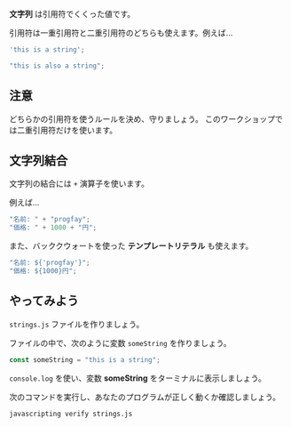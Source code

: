 **文字列** は引用符でくくった値です。

引用符は一重引用符と二重引用符のどちらも使えます。例えば...

```js
'this is a string';

"this is also a string";
```

## 注意

どちらかの引用符を使うルールを決め、守りましょう。
このワークショップでは二重引用符だけを使います。

## 文字列結合

文字列の結合には `+` 演算子を使います。

例えば...

```js
"名前: " + "progfay";
"価格: " + 1000 + "円";
```

また、バッククウォートを使った **テンプレートリテラル** も使えます。

```js
"名前: ${'progfay'}";
"価格: ${1000}円";
```

## やってみよう

`strings.js` ファイルを作りましょう。

ファイルの中で、次のように変数 `someString` を作りましょう。

```js
const someString = "this is a string";
```

`console.log` を使い、変数 **someString** をターミナルに表示しましょう。

次のコマンドを実行し、あなたのプログラムが正しく動くか確認しましょう。

`javascripting verify strings.js`
